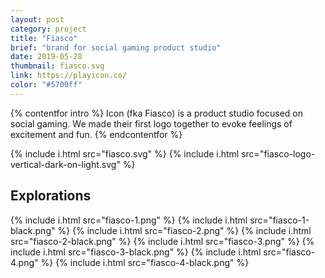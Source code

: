 ```yaml
---
layout: post
category: project
title: "Fiasco"
brief: "brand for social gaming product studio"
date: 2019-05-28
thumbnail: fiasco.svg
link: https://playicon.co/
color: "#5700ff"
---
```


{% contentfor intro %}
Icon (fka Fiasco) is a product studio focused on social gaming. We made their first logo together to evoke feelings of excitement and fun.
{% endcontentfor %}

{% include i.html src="fiasco.svg" %}
{% include i.html src="fiasco-logo-vertical-dark-on-light.svg" %}

## Explorations

<div class="two-column">
	{% include i.html src="fiasco-1.png" %}
	{% include i.html src="fiasco-1-black.png" %}
	{% include i.html src="fiasco-2.png" %}
	{% include i.html src="fiasco-2-black.png" %}
	{% include i.html src="fiasco-3.png" %}
	{% include i.html src="fiasco-3-black.png" %}
	{% include i.html src="fiasco-4.png" %}
	{% include i.html src="fiasco-4-black.png" %}
</div>
